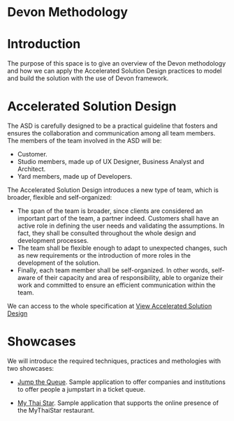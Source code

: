 # Devon Methodology



# Introduction

The purpose of this space is to give an overview of the Devon methodology and how we can apply the Accelerated Solution Design practices to model and build the solution with the use of Devon framework.

# Accelerated Solution Design

The ASD is carefully designed to be a practical guideline that fosters and ensures the collaboration and communication among all team members.
The members of the team involved in the ASD will be:
  - Customer.
  - Studio members, made up of UX Designer, Business Analyst and Architect.
  - Yard members, made up of Developers.

The Accelerated Solution Design introduces a new type of team, which is broader, flexible and self-organized:
  - The span of the team is broader, since clients are considered an important part of the team, a partner indeed. Customers shall have an active role in defining the user needs and validating the assumptions. In fact, they shall be consulted throughout the whole design and development processes.
  - The team shall be flexible enough to adapt to unexpected changes, such as new requirements or the introduction of more roles in the development of the solution.
 - Finally, each team member shall be self-organized. In other words, self-aware of their capacity and area of responsibility, able to organize their work and committed to ensure an efficient communication within the team.

We can access to the whole specification at [View Accelerated Solution Design](https://github.com/devonfw/devon-methodology/blob/master/Accelerated_Solution_Design.adoc)

# Showcases

We will introduce the required techniques, practices and methologies with two showcases:
- [Jump the Queue](https://github.com/devonfw/devon-methodology/tree/master/references/JumpTheQueue). Sample application to offer companies and institutions to offer people a jumpstart in a ticket queue.

- [My Thai Star](https://github.com/devonfw/devon-methodology/tree/master/references/MyThaiStar). Sample application that supports the online presence of the MyThaiStar restaurant.
